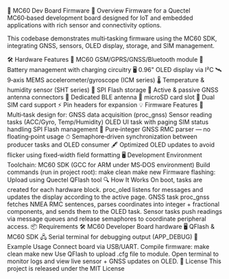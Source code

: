 📡 MC60 Dev Board Firmware
📖 Overview
Firmware for a Quectel MC60‑based development board designed for IoT and embedded applications with rich sensor and connectivity options.

This codebase demonstrates multi‑tasking firmware using the MC60 SDK, integrating GNSS, sensors, OLED display, storage, and SIM management.

🛠 Hardware Features
📶 MC60 GSM/GPRS/GNSS/Bluetooth module
🔋 Battery management with charging circuitry
🖥 0.96" OLED display via I²C
🛰 9‑axis MEMS accelerometer/gyroscope (ICM series)
🌡 Temperature & humidity sensor (SHT series)
💾 SPI Flash storage
📡 Active & passive GNSS antenna connectors
📶 Dedicated BLE antenna
💽 microSD card slot
📲 Dual SIM card support
⚡ Pin headers for expansion
💡 Firmware Features
🧵 Multi‑task design for:
GNSS data acquisition (proc_gnss)
Sensor reading tasks (ACC/Gyro, Temp/Humidity)
OLED UI task with paging
SIM status handling
SPI Flash management
🔢 Pure‑integer GNSS RMC parser — no floating‑point usage
⏱ Semaphore‑driven synchronization between producer tasks and OLED consumer
🖋 Optimized OLED updates to avoid flicker using fixed‑width field formatting
🖥 Development Environment
Toolchain: MC60 SDK (GCC for ARM under MS‑DOS environment)
Build commands (run in project root):
  make clean
  make new
Firmware flashing: Upload using Quectel QFlash tool
🔍 How It Works
On boot, tasks are created for each hardware block.
proc_oled listens for messages and updates the display according to the active page.
GNSS task proc_gnss fetches NMEA RMC sentences, parses coordinates into integer + fractional components, and sends them to the OLED task.
Sensor tasks push readings via message queues and release semaphores to coordinate peripheral access.
📦 Requirements
🛠 MC60 Developer Board hardware
🖥 QFlash & MC60 SDK
🖧 Serial terminal for debugging output (APP_DEBUG)
🚀 Example Usage
Connect board via USB/UART.
Compile firmware:
   make clean
   make new
Use QFlash to upload .cfg file to module.
Open terminal to monitor logs and view live sensor + GNSS updates on OLED.
📜 License
This project is released under the MIT License